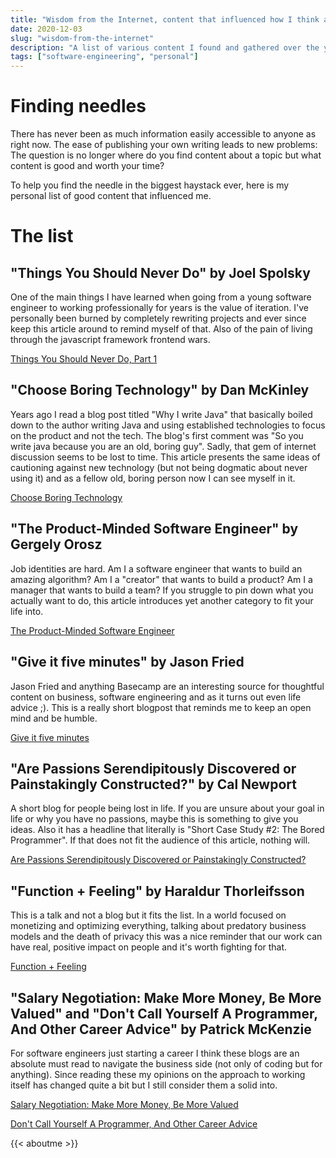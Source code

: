 ```yaml
---
title: "Wisdom from the Internet, content that influenced how I think about software (and life)."
date: 2020-12-03
slug: "wisdom-from-the-internet"
description: "A list of various content I found and gathered over the years that influenced me at the time or gave me new ideas. Mainly focused on software engineering and generic life advice."
tags: ["software-engineering", "personal"]
---
```


# Finding needles

There has never been as much information easily accessible to anyone as right now. The ease of publishing your own writing leads to new problems: The question is no longer where do you find content about a topic but what content is good and worth your time? 

To help you find the needle in the biggest haystack ever, here is my personal list of good content that influenced me.

# The list

## "Things You Should Never Do" by Joel Spolsky
One of the main things I have learned when going from a young software engineer to working professionally for years is the value of iteration. I've personally been burned by completely rewriting projects and ever since keep this article around to remind myself of that. Also of the pain of living through the javascript framework frontend wars.

[Things You Should Never Do, Part 1](https://www.joelonsoftware.com/2000/04/06/things-you-should-never-do-part-i/)

## "Choose Boring Technology" by Dan McKinley
Years ago I read a blog post titled "Why I write Java" that basically boiled down to the author writing Java and using established technologies to focus on the product and not the tech. The blog's first comment was "So you write java because you are an old, boring guy". Sadly, that gem of internet discussion seems to be lost to time. This article presents the same ideas of cautioning against new technology (but not being dogmatic about never using it) and as a fellow old, boring person now I can see myself in it.

[Choose Boring Technology](https://mcfunley.com/choose-boring-technology)

## "The Product-Minded Software Engineer" by Gergely Orosz
Job identities are hard. Am I a software engineer that wants to build an amazing algorithm? Am I a "creator" that wants to build a product? Am I a manager that wants to build a team? If you struggle to pin down what you actually want to do, this article introduces yet another category to fit your life into.

[The Product-Minded Software Engineer](https://blog.pragmaticengineer.com/the-product-minded-engineer/)

## "Give it five minutes" by Jason Fried
Jason Fried and anything Basecamp are an interesting source for thoughtful content on business, software engineering and as it turns out even life advice ;). This is a really short blogpost that reminds me to keep an open mind and be humble.

[Give it five minutes](https://signalvnoise.com/posts/3124-give-it-five-minutes)

## "Are Passions Serendipitously Discovered or Painstakingly Constructed?" by Cal Newport
A short blog for people being lost in life. If you are unsure about your goal in life or why you have no passions, maybe this is something to give you ideas. Also it has a headline that literally is "Short Case Study #2: The Bored Programmer". If that does not fit the audience of this article, nothing will.

[Are Passions Serendipitously Discovered or Painstakingly Constructed?](https://www.calnewport.com/blog/2009/11/24/are-passions-serendipitously-discovered-or-painstakingly-constructed/)

## "Function + Feeling" by Haraldur Thorleifsson
This is a talk and not a blog but it fits the list. In a world focused on monetizing and optimizing everything, talking about predatory business models and the death of privacy this was a nice reminder that our work can have real, positive impact on people and it's worth fighting for that.

[Function + Feeling](https://www.youtube.com/watch?v=WBB7A9kbH-k&feature=emb_title)

## "Salary Negotiation: Make More Money, Be More Valued" and "Don't Call Yourself A Programmer, And Other Career Advice" by Patrick McKenzie
For software engineers just starting a career I think these blogs are an absolute must read to navigate the business side (not only of coding but for anything). Since reading these my opinions on the approach to working itself has changed quite a bit but I still consider them a solid into.

[Salary Negotiation: Make More Money, Be More Valued](https://www.kalzumeus.com/2012/01/23/salary-negotiation/)

[Don't Call Yourself A Programmer, And Other Career Advice](https://www.kalzumeus.com/2011/10/28/dont-call-yourself-a-programmer/)



{{< aboutme >}}
